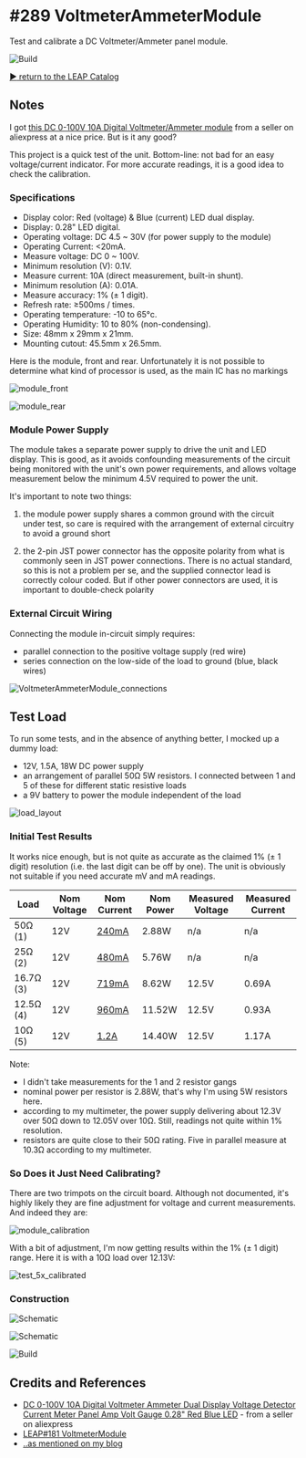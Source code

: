 # #289 VoltmeterAmmeterModule

Test and calibrate a DC Voltmeter/Ammeter panel module.

![Build](./assets/VoltmeterAmmeterModule_build.jpg?raw=true)

[:arrow_forward: return to the LEAP Catalog](https://leap.tardate.com)

## Notes

I got [this DC 0-100V 10A Digital Voltmeter/Ammeter module](https://www.aliexpress.com/item/0-28-Red-Blue-LED-DC-0-100V-10A-Dual-display-Meter-Digital-Voltmeter-Ammeter-Panel/32310008404.html) from a seller on aliexpress at a nice price. But is it any good?

This project is a quick test of the unit.
Bottom-line: not bad for an easy voltage/current indicator. For more accurate readings, it is a good idea to check the calibration.

### Specifications

* Display color: Red (voltage) & Blue (current) LED dual display.
* Display: 0.28" LED digital.
* Operating voltage: DC 4.5 ~ 30V (for power supply to the module)
* Operating Current: <20mA.
* Measure voltage: DC 0 ~ 100V.
* Minimum resolution (V): 0.1V.
* Measure current: 10A (direct measurement, built-in shunt).
* Minimum resolution (A): 0.01A.
* Measure accuracy: 1% (± 1 digit).
* Refresh rate: ≥500ms / times.
* Operating temperature: -10 to 65°c.
* Operating Humidity: 10 to 80% (non-condensing).
* Size: 48mm x 29mm x 21mm.
* Mounting cutout: 45.5mm x 26.5mm.

Here is the module, front and rear.
Unfortunately it is not possible to determine what kind of processor is used, as the main IC has no markings

![module_front](./assets/module_front.jpg?raw=true)

![module_rear](./assets/module_rear.jpg?raw=true)

### Module Power Supply

The module takes a separate power supply to drive the unit and LED display. This is good,
as it avoids confounding measurements of the circuit being monitored with the unit's own power requirements,
and allows voltage measurement below the minimum 4.5V required to power the unit.

It's important to note two things:

1. the module power supply shares a common ground with the circuit under test, so care is required with the arrangement of external circuitry to avoid a ground short

2. the 2-pin JST power connector has the opposite polarity from what is commonly seen in JST power connections.
There is no actual standard, so this is not a problem per se, and the supplied connector lead is correctly colour coded.
But if other power connectors are used, it is important to double-check polarity


### External Circuit Wiring

Connecting the module in-circuit simply requires:

* parallel connection to the positive voltage supply (red wire)
* series connection on the low-side of the load to ground (blue, black wires)

![VoltmeterAmmeterModule_connections](./assets/VoltmeterAmmeterModule_connections.png?raw=true)


## Test Load

To run some tests, and in the absence of anything better, I mocked up a dummy load:

* 12V, 1.5A, 18W DC power supply
* an arrangement of parallel 50Ω 5W resistors. I connected between 1 and 5 of these for different static resistive loads
* a 9V battery to power the module independent of the load

![load_layout](./assets/load_layout.jpg?raw=true)

### Initial Test Results

It works nice enough, but is not quite as accurate as the claimed 1% (± 1 digit) resolution (i.e. the last digit can be off by one).
The unit is obviously not suitable if you need accurate mV and mA readings.


| Load      | Nom Voltage | Nom Current                                                    | Nom Power | Measured Voltage | Measured Current |
|-----------|-------------|----------------------------------------------------------------|-----------|------------------|------------------|
|   50Ω (1) |         12V | [240mA](https://www.wolframalpha.com/input/?i=12V%2F50%CE%A9)   |     2.88W |              n/a |            n/a   |
|   25Ω (2) |         12V | [480mA](https://www.wolframalpha.com/input/?i=12V%2F25%CE%A9)   |     5.76W |              n/a |            n/a   |
| 16.7Ω (3) |         12V | [719mA](https://www.wolframalpha.com/input/?i=12V%2F16.7%CE%A9) |     8.62W |            12.5V |          0.69A   |
| 12.5Ω (4) |         12V | [960mA](https://www.wolframalpha.com/input/?i=12V%2F12.5%CE%A9) |    11.52W |            12.5V |          0.93A   |
|   10Ω (5) |         12V | [1.2A](https://www.wolframalpha.com/input/?i=12V%2F10%CE%A9)    |    14.40W |            12.5V |          1.17A   |

Note:
* I didn't take measurements for the 1 and 2 resistor gangs
* nominal power per resistor is 2.88W, that's why I'm using 5W resistors here.
* according to my multimeter, the power supply delivering about 12.3V over 50Ω down to 12.05V over 10Ω. Still, readings not quite within 1% resolution.
* resistors are quite close to their 50Ω rating. Five in parallel measure at 10.3Ω according to my multimeter.

### So Does it Just Need Calibrating?

There are two trimpots on the circuit board. Although not documented, it's highly likely they are
fine adjustment for voltage and current measurements. And indeed they are:

![module_calibration](./assets/module_calibration.jpg?raw=true)

With a bit of adjustment, I'm now getting results within the 1% (± 1 digit) range. Here it is with a 10Ω load over 12.13V:

![test_5x_calibrated](./assets/test_5x_calibrated.jpg?raw=true)


### Construction

![Schematic](./assets/VoltmeterAmmeterModule_bb.jpg?raw=true)

![Schematic](./assets/VoltmeterAmmeterModule_schematic.jpg?raw=true)

![Build](./assets/VoltmeterAmmeterModule_build.jpg?raw=true)

## Credits and References
* [DC 0-100V 10A Digital Voltmeter Ammeter Dual Display Voltage Detector Current Meter Panel Amp Volt Gauge 0.28" Red Blue LED](https://www.aliexpress.com/item/0-28-Red-Blue-LED-DC-0-100V-10A-Dual-display-Meter-Digital-Voltmeter-Ammeter-Panel/32310008404.html) - from a seller on aliexpress
* [LEAP#181 VoltmeterModule](../VoltmeterModule)
* [..as mentioned on my blog](https://blog.tardate.com/2017/05/leap289-voltmeter-ammeter-module.html)
